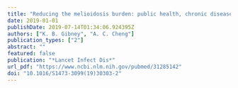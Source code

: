 ```yaml
---
title: "Reducing the melioidosis burden: public health, chronic disease prevention, or improved case management?"
date: 2019-01-01
publishDate: 2019-07-14T01:34:06.924395Z
authors: ["K. B. Gibney", "A. C. Cheng"]
publication_types: ["2"]
abstract: ""
featured: false
publication: "*Lancet Infect Dis*"
url_pdf: "https://www.ncbi.nlm.nih.gov/pubmed/31285142"
doi: "10.1016/S1473-3099(19)30303-2"
---
```


